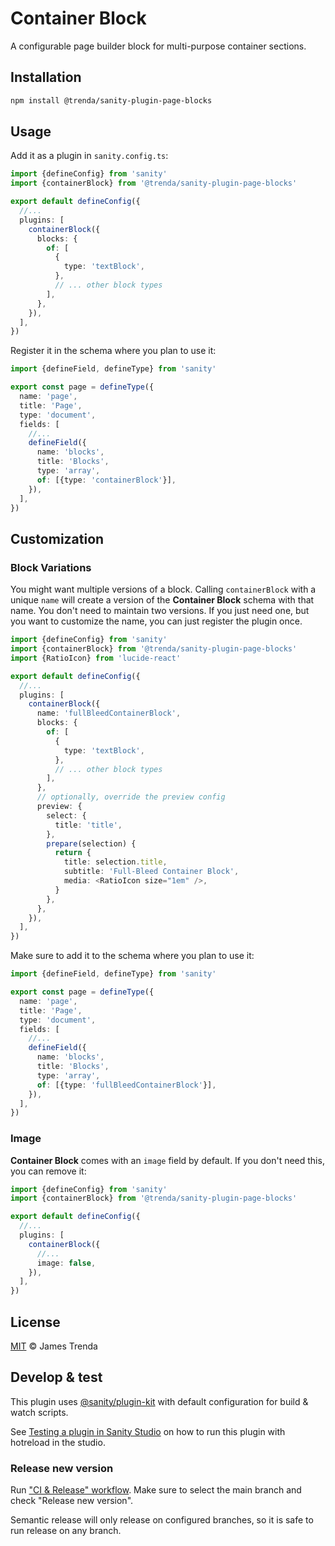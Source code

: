 # Container Block

A configurable page builder block for multi-purpose container sections.

## Installation

```sh
npm install @trenda/sanity-plugin-page-blocks
```

## Usage

Add it as a plugin in `sanity.config.ts`:

```ts
import {defineConfig} from 'sanity'
import {containerBlock} from '@trenda/sanity-plugin-page-blocks'

export default defineConfig({
  //...
  plugins: [
    containerBlock({
      blocks: {
        of: [
          {
            type: 'textBlock',
          },
          // ... other block types
        ],
      },
    }),
  ],
})
```

Register it in the schema where you plan to use it:

```ts
import {defineField, defineType} from 'sanity'

export const page = defineType({
  name: 'page',
  title: 'Page',
  type: 'document',
  fields: [
    //...
    defineField({
      name: 'blocks',
      title: 'Blocks',
      type: 'array',
      of: [{type: 'containerBlock'}],
    }),
  ],
})
```

## Customization

### Block Variations

You might want multiple versions of a block. Calling `containerBlock` with a unique `name` will create a version of the **Container Block** schema with that name. You don't need to maintain two versions. If you just need one, but you want to customize the name, you can just register the plugin once.

```ts
import {defineConfig} from 'sanity'
import {containerBlock} from '@trenda/sanity-plugin-page-blocks'
import {RatioIcon} from 'lucide-react'

export default defineConfig({
  //...
  plugins: [
    containerBlock({
      name: 'fullBleedContainerBlock',
      blocks: {
        of: [
          {
            type: 'textBlock',
          },
          // ... other block types
        ],
      },
      // optionally, override the preview config
      preview: {
        select: {
          title: 'title',
        },
        prepare(selection) {
          return {
            title: selection.title,
            subtitle: 'Full-Bleed Container Block',
            media: <RatioIcon size="1em" />,
          }
        },
      },
    }),
  ],
})
```

Make sure to add it to the schema where you plan to use it:

```ts
import {defineField, defineType} from 'sanity'

export const page = defineType({
  name: 'page',
  title: 'Page',
  type: 'document',
  fields: [
    //...
    defineField({
      name: 'blocks',
      title: 'Blocks',
      type: 'array',
      of: [{type: 'fullBleedContainerBlock'}],
    }),
  ],
})
```

### Image

**Container Block** comes with an `image` field by default. If you don't need this, you can remove it:

```ts
import {defineConfig} from 'sanity'
import {containerBlock} from '@trenda/sanity-plugin-page-blocks'

export default defineConfig({
  //...
  plugins: [
    containerBlock({
      //...
      image: false,
    }),
  ],
})
```

## License

[MIT](../../LICENSE) © James Trenda

## Develop & test

This plugin uses [@sanity/plugin-kit](https://github.com/sanity-io/plugin-kit)
with default configuration for build & watch scripts.

See [Testing a plugin in Sanity Studio](https://github.com/sanity-io/plugin-kit#testing-a-plugin-in-sanity-studio)
on how to run this plugin with hotreload in the studio.

### Release new version

Run ["CI & Release" workflow](TODO/actions/workflows/main.yml).
Make sure to select the main branch and check "Release new version".

Semantic release will only release on configured branches, so it is safe to run release on any branch.
